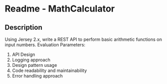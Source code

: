 # Readme - MathCalculator

## Description

Using Jersey 2.x, write a REST API to perform basic arithmetic functions on input numbers.
Evaluation Parameters:

1. API Design
2. Logging approach
3. Design pattern usage
4. Code readability and maintainability
5. Error handling approach
